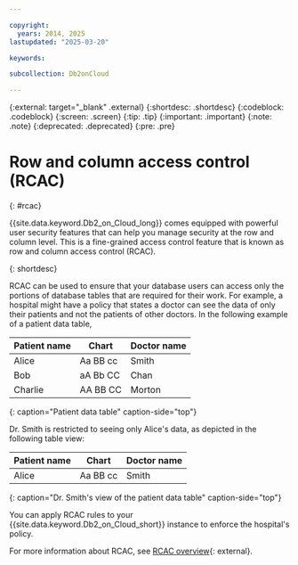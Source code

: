 ```yaml
---

copyright:
  years: 2014, 2025
lastupdated: "2025-03-20"

keywords:

subcollection: Db2onCloud

---
```


 
{:external: target="_blank" .external}
{:shortdesc: .shortdesc}
{:codeblock: .codeblock}
{:screen: .screen}
{:tip: .tip}
{:important: .important}
{:note: .note}
{:deprecated: .deprecated}
{:pre: .pre}

# Row and column access control (RCAC)
{: #rcac}

{{site.data.keyword.Db2_on_Cloud_long}} comes equipped with powerful user security features that can help you manage security at the row and column level. This is a fine-grained access control feature that is known as row and column access control (RCAC).


{: shortdesc}

RCAC can be used to ensure that your database users can access only the portions of database tables that are required for their work. For example, a hospital might have a policy that states a doctor can see the data of only their patients and not the patients of other doctors. In the following example of a patient data table,

| Patient name | Chart | Doctor name |
|--------------|-------|-------------|
| Alice | Aa BB cc | Smith |
| Bob | aA Bb CC | Chan |
| Charlie | AA BB CC | Morton |
{: caption="Patient data table" caption-side="top"}

Dr. Smith is restricted to seeing only Alice's data, as depicted in the following table view:

| Patient name | Chart | Doctor name |
|--------------|-------|-------------|
| Alice | Aa BB cc | Smith |
{: caption="Dr. Smith's view of the patient data table" caption-side="top"}

You can apply RCAC rules to your {{site.data.keyword.Db2_on_Cloud_short}} instance to enforce the hospital's policy.

For more information about RCAC, see [RCAC overview](https://www.ibm.com/support/knowledgecenter/SSFMBX/com.ibm.swg.im.dashdb.security.doc/doc/rcac_overview.html){: external}.
